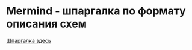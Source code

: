# Mermind - шпаргалка по формату описания схем

[Шпаргалка здесь](https://github.blog/2022-02-14-include-diagrams-markdown-files-mermaid/)
